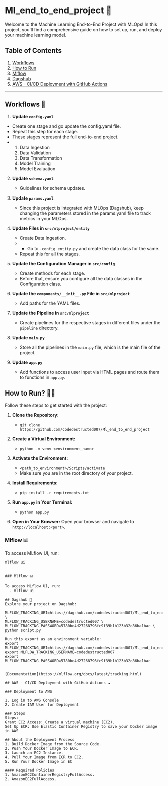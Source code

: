 # Ml_end_to_end_project 🚀

Welcome to the Machine Learning End-to-End Project with MLOps! In this project, you'll find a comprehensive guide on how to set up, run, and deploy your machine learning model.

## Table of Contents

1. [Workflows](#workflows)
2. [How to Run](#how-to-run)
3. [Mlflow](#mlflow)
4. [Dagshub](#dagshub)
5. [AWS - CI/CD Deployment with GitHub Actions](#aws-cicd-deployment-with-github-actions)

----

## Workflows 📝 
 1. **Update `config.yaml`**
   - Create one stage and go update the config.yaml file.
   - Repeat this step for each stage.
   - These stages represent the full end-to-end project.
   - 1. Data Ingestion
     2. Data Validation
     3. Data Transformation
     4. Model Training
     5. Model Evaluation

2. **Update `schema.yaml`**
   - Guidelines for schema updates.

3. **Update `params.yaml`**
   - Since this project is integrated with MLOps (Dagshub), keep changing the parameters stored in the params.yaml file to track metrics in your MLOps.

4. **Update Files in `src/mlproject/entity`**
   - Create Data Ingestion.
   - - Go to `.config_entity.py` and create the data class for the same.
   - Repeat this for all the stages.

5. **Update the Configuration Manager in `src/config`**
   - Create methods for each stage.
   - Before that, ensure you configure all the data classes in the Configuration class.

6. **Update the `components/__init__.py` File in `src/mlproject`**
   - Add paths for the YAML files.

7. **Update the Pipeline in `src/mlproject`**
   - Create pipelines for the respective stages in different files under the `pipeline` directory.

8. **Update `main.py`**
   - Store all the pipelines in the `main.py` file, which is the main file of the project.

9. **Update `app.py`**
   - Add functions to access user input via HTML pages and route them to functions in `app.py`.

## How to Run? 🏃‍♀️

Follow these steps to get started with the project:

1. **Clone the Repository:**
   - `git clone https://github.com/codedestructed007/Ml_end_to_end_project`

2. **Create a Virtual Environment:**
   - `python -m venv <environment_name>`

3. **Activate the Environment:**
   - `<path_to_environment>/Scripts/activate`
   - Make sure you are in the root directory of your project.

4. **Install Requirements:**
   - `pip install -r requirements.txt`

5. **Run `app.py` in Your Terminal:**
   - `python app.py`

6. **Open in Your Browser:**
   Open your browser and navigate to `http://localhost:<port>`.

### Mlflow 📊

To access MLflow UI, run:
```shell
mlflow ui


### Mlflow 📊

To access MLflow UI, run:
  - mlflow ui

## Dagshub 🚀
Explore your project on Dagshub:

MLFLOW_TRACKING_URI=https://dagshub.com/codedestructed007/Ml_end_to_end_project.mlflow \
MLFLOW_TRACKING_USERNAME=codedestructed007 \
MLFLOW_TRACKING_PASSWORD=5780be4d27268796fc9f39b1b123b32d86ba1bac \
python script.py

Run this export as an environment variable:
export MLFLOW_TRACKING_URI=https://dagshub.com/codedestructed007/Ml_end_to_end_project.mlflow
export MLFLOW_TRACKING_USERNAME=codedestructed007
export MLFLOW_TRACKING_PASSWORD=5780be4d27268796fc9f39b1b123b32d86ba1bac


[Documentation](https://mlflow.org/docs/latest/tracking.html)

## AWS - CI/CD Deployment with GitHub Actions ☁️

### Deployment to AWS

1. Log in to AWS Console
2. Create IAM User for Deployment

### Steps
Steps:
Grant EC2 Access: Create a virtual machine (EC2).
Set Up ECR: Use Elastic Container Registry to save your Docker image in AWS

## About the Deployment Process
1. Build Docker Image from the Source Code.
2. Push Your Docker Image to ECR.
3. Launch an EC2 Instance.
4. Pull Your Image from ECR to EC2.
5. Run Your Docker Image in EC

#### Required Policies
1. AmazonEC2ContainerRegistryFullAccess.
2. AmazonEC2FullAccess.


